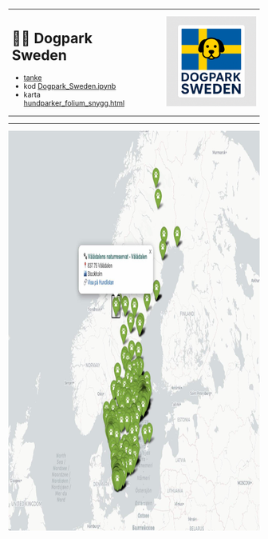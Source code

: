 <table border=0>
<tr>
<td>

# 🐕‍🦺 Dogpark Sweden

* [tanke](https://community.dataportal.se/topic/1060/gemensam-specifikation-f%C3%B6r-hundrastg%C3%A5rd-hj%C3%A4lp-oss-f%C3%B6rb%C3%A4ttra)  
* kod [Dogpark_Sweden.ipynb](https://github.com/salgo60/Dogpark_Sweden/blob/main/notebook/Dogpark_Sweden.ipynb)  
* karta [hundparker_folium_snygg.html](https://raw.githack.com/salgo60/Dogpark_Sweden/notebook/hundparker_folium_snygg.html)

</td>
<td align="right" width="220">

<img src="ChatGPTImage_dogparkSweden1.png" alt="Dogpark Sweden" width="180">

</td>
</tr>
</table>

---

<img src="DogparkSweden.jpg" alt="Dogpark Sweden" width="800" height="800">
